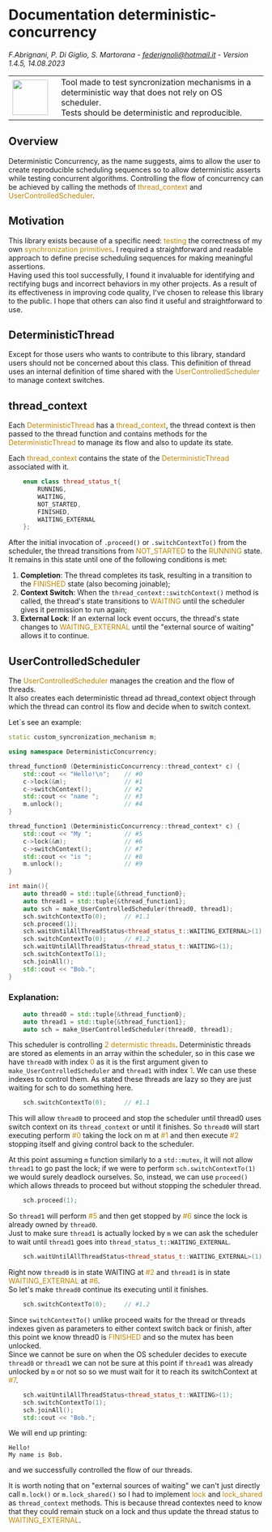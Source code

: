 # Documentation deterministic-concurrency

<em>F.Abrignani, P. Di Giglio, S. Martorana - federignoli@hotmail.it - Version 1.4.5, 14.08.2023</em>

<table style="border:none;border-collapse:collapse;">
    <tr>
        <td style="border:none;border-left:none;border-top:none;border-bottom:none;width: 80px;"> <img src="warning.png" style= "width:70px; height:70px; object-fit: cover; object-position: 100% 0;"/>
        </td>
        <td style="border-right:none;border-top: none;border-bottom: none;"> 
        Tool made to test syncronization mechanisms in a deterministic way that does not rely on OS scheduler.<br>
        Tests should be deterministic and reproducible.
        </td>
    </tr>
</table>

## Overview

Deterministic Concurrency, as the name suggests, aims to allow the user to create reproducible scheduling sequences so to allow deterministic asserts while testing concurrent algorithms.
Controlling the flow of concurrency can be achieved by calling the methods of <span style="color: darkgoldenrod;">thread_context</span> and <span style="color: darkgoldenrod;">UserControlledScheduler</span>.

## Motivation

This library exists because of a specific need: <span style="color: darkgoldenrod;">testing</span> the correctness of my own <span style="color: darkgoldenrod;">synchronization primitives</span>. I required a straightforward and readable approach to define precise scheduling sequences for making meaningful assertions.
<br>
Having used this tool successfully, I found it invaluable for identifying and rectifying bugs and incorrect behaviors in my other projects. As a result of its effectiveness in improving code quality, I've chosen to release this library to the public. I hope that others can also find it useful and straightforward to use.

## DeterministicThread

Except for those users who wants to contribute to this library, standard users should not be concerned about this class. This definition of thread uses an internal definition of time shared with the <span style="color: darkgoldenrod;">UserControlledScheduler</span> to manage context switches.

## thread_context

Each <span style="color: darkgoldenrod;">DeterministicThread</span> has a <span style="color: darkgoldenrod;">thread_context</span>, the thread context is then passed to the thread function and contains methods for the <span style="color: darkgoldenrod;">DeterministicThread</span> to manage its flow and also to update its state.

Each <span style="color: darkgoldenrod;">thread_context</span> contains the state of the <span style="color: darkgoldenrod;">DeterministicThread</span> associated with it.

```cpp
    enum class thread_status_t{
        RUNNING,
        WAITING,
        NOT_STARTED,
        FINISHED,
        WAITING_EXTERNAL
    };
```

After the initial invocation of ```.proceed()``` or ```.switchContextTo()``` from the scheduler, the thread transitions from <span style="color: darkgoldenrod;">NOT_STARTED</span> to the <span style="color: darkgoldenrod;">RUNNING</span> state.<br> It remains in this state until one of the following conditions is met:

1. **Completion**: The thread completes its task, resulting in a transition to the <span style="color: darkgoldenrod;">FINISHED</span> state (also becoming joinable);
2. **Context Switch**: When the ```thread_context::switchContext()``` method is called, the thread's state transitions to <span style="color: darkgoldenrod;">WAITING</span> until the scheduler gives it permission to run again;
3. **External Lock**: If an external lock event occurs, the thread's state changes to <span style="color: darkgoldenrod;">WAITING_EXTERNAL</span> until the "external source of waiting" allows it to continue.

## UserControlledScheduler

The <span style="color: darkgoldenrod;">UserControlledScheduler</span> manages the creation and the flow of threads.<br>
It also creates each deterministic thread ad thread_context object through which the thread can control its flow and decide when to switch context.

Let`s see an example:
```cpp
static custom_syncronization_mechanism m;

using namespace DeterministicConcurrency;

thread_function0 (DeterministicConcurrency::thread_context* c) {
    std::cout << "Hello!\n";    // #0
    c->lock(&m);                // #1
    c->switchContext();         // #2
    std::cout << "name ";       // #3
    m.unlock();                 // #4
}

thread_function1 (DeterministicConcurrency::thread_context* c) {
    std::cout << "My ";         // #5
    c->lock(&m);                // #6
    c->switchContext();         // #7
    std::cout << "is ";         // #8
    m.unlock();                 // #9
}

int main(){
    auto thread0 = std::tuple{&thread_function0};
    auto thread1 = std::tuple{&thread_function1};
    auto sch = make_UserControlledScheduler(thread0, thread1);
    sch.switchContextTo(0);     // #1.1
    sch.proceed(1);
    sch.waitUntilAllThreadStatus<thread_status_t::WAITING_EXTERNAL>(1);
    sch.switchContextTo(0);     // #1.2
    sch.waitUntilAllThreadStatus<thread_status_t::WAITING>(1);
    sch.switchContextTo(1);
    sch.joinAll();
    std::cout << "Bob.";
}
```

### Explanation:

```cpp
    auto thread0 = std::tuple{&thread_function0};
    auto thread1 = std::tuple{&thread_function1};
    auto sch = make_UserControlledScheduler(thread0, thread1);
```
This scheduler is controlling <span style="color: darkgoldenrod;">2 determistic threads</span>. Deterministic threads are stored as elements in an array within the scheduler, so in this case we have ```thread0``` with index <span style="color: darkgoldenrod;">0</span> as it is the first argument given to ```make_UserControlledScheduler``` and ```thread1``` with index <span style="color: darkgoldenrod;">1</span>. We can use these indexes to control them. As stated these threads are lazy so they are just waiting for sch to do something here.

```cpp
    sch.switchContextTo(0);     // #1.1
```

This will allow ```thread0``` to proceed and stop the scheduler until thread0 uses switch context on its ```thread_context``` or until it finishes. So ```thread0``` will start executing perform <span style="color: darkgoldenrod;">#0</span> taking the lock on m at <span style="color: darkgoldenrod;">#1</span> and then execute <span style="color: darkgoldenrod;">#2</span> stopping itself and giving control back to the scheduler.<br>

At this point assuming ```m``` function similarly to a ```std::mutex```, it will not allow ```thread1``` to go past the lock; if we were to perform ```sch.switchContextTo(1)``` we would surely deadlock ourselves. So, instead, we can use ```proceed()``` which allows threads to proceed but without stopping the scheduler thread.

```cpp
    sch.proceed(1);
```

So ```thread1``` will perform <span style="color: darkgoldenrod;">#5</span> and then get stopped by <span style="color: darkgoldenrod;">#6</span> since the lock is already owned by ```thread0```.<br>
Just to make sure ```thread1``` is actually locked by ```m``` we can ask the scheduler to wait until ```thread1``` goes into ```thread_status_t::WAITING_EXTERNAL```.

```cpp
    sch.waitUntilAllThreadStatus<thread_status_t::WAITING_EXTERNAL>(1);
```

Right now ```thread0``` is in state WAITING at <span style="color: darkgoldenrod;">#2</span> and ```thread1``` is in state <span style="color: darkgoldenrod;">WAITING_EXTERNAL</span> at <span style="color: darkgoldenrod;">#6</span>. <br>
So let's make ```thread0``` continue its executing until it finishes.

```cpp
    sch.switchContextTo(0);     // #1.2
```

Since ```switchContextTo()``` unlike proceed waits for the thread or threads indexes given as parameters to either context switch back or finish, after this point we know thread0 is <span style="color: darkgoldenrod;">FINISHED</span> and so the mutex has been unlocked.<br>
Since we cannot be sure on when the OS scheduler decides to execute ```thread0``` or ```thread1``` we can not be sure at this point if ```thread1``` was already unlocked by ```m``` or not so so we must wait for it to reach its switchContext at <span style="color: darkgoldenrod;">#7</span>.

```cpp
    sch.waitUntilAllThreadStatus<thread_status_t::WAITING>(1);
    sch.switchContextTo(1);
    sch.joinAll();
    std::cout << "Bob.";
```

We will end up printing:

```
Hello!
My name is Bob.
```

and we successfully controlled the flow of our threads.

It is worth noting that on "external sources of waiting" we can't just directly call ```m.lock()``` or ```m.lock_shared()``` so I had to implement <span style="color: darkgoldenrod;">lock</span> and <span style="color: darkgoldenrod;">lock_shared</span>  as ```thread_context``` methods.
This is because thread contextes need to know that they could remain stuck on a lock and thus update the thread status to <span style="color: darkgoldenrod;">WAITING_EXTERNAL</span>.
